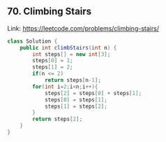 ## 70. Climbing Stairs
Link: https://leetcode.com/problems/climbing-stairs/

```java
class Solution {
    public int climbStairs(int n) {
        int steps[] = new int[3];
        steps[0] = 1;
        steps[1] = 2;
        if(n <= 2)
            return steps[n-1];
        for(int i=2;i<n;i++){
            steps[2] = steps[0] + steps[1];
            steps[0] = steps[1];
            steps[1] = steps[2];
        }
        return steps[2];
    }
}

```